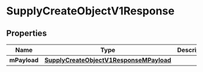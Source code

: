
# SupplyCreateObjectV1Response

## Properties
| Name | Type | Description | Notes |
| ------------ | ------------- | ------------- | ------------- |
| **mPayload** | [**SupplyCreateObjectV1ResponseMPayload**](SupplyCreateObjectV1ResponseMPayload.md) |  |  |




